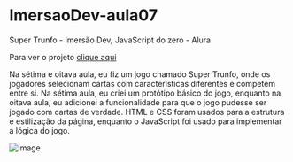 # ImersaoDev-aula07
Super Trunfo - Imersão Dev, JavaScript do zero - Alura

Para ver o projeto <a href="https://mayaraplaza.github.io/ImersaoDev-FrontEnd/ImersaoDev-aula07/">clique aqui</a>

Na sétima e oitava aula, eu fiz um jogo chamado Super Trunfo, onde os jogadores selecionam cartas com características diferentes e competem entre si. Na sétima aula, eu criei um protótipo básico do jogo, enquanto na oitava aula, eu adicionei a funcionalidade para que o jogo pudesse ser jogado com cartas de verdade. HTML e CSS foram usados para a estrutura e estilização da página, enquanto o JavaScript foi usado para implementar a lógica do jogo.

![image](https://user-images.githubusercontent.com/74818185/232245652-cb910974-857d-44e1-8400-3c1a0d8b0e54.png)

